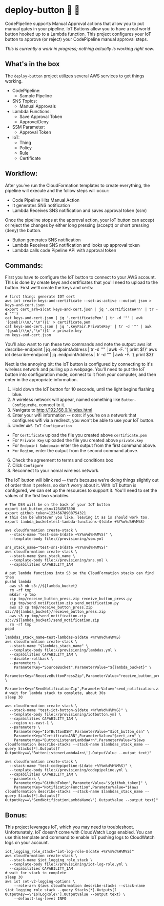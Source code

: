 deploy-button :ship: :red_circle:
======

CodePipeline supports Manual Approval actions that allow you to put manual gates in your pipeline. IoT Buttons allow you to have a real world button hooked up to a Lambda function. This project configures your IoT button to approve (or reject) your CodePipeline manual approval steps.

*This is currently a work in progress; nothing actually is working right now.*

What's in the box
------

The `deploy-button` project utilizes several AWS services to get things working. 

* CodePipeline:
  *  Sample Pipeline
* SNS Topics:
  * Manual Approvals
* Lambda Functions:
  * Save Approval Token
  * Approve/Deny
* SSM Parameter: 
  * Approval Token
* IoT:
  * Thing
  * Policy
  * Rule
  * Certificate

Workflow:
------
After you've run the CloudFormation templates to create everything, the pipeline will execute and the follow steps will occur:
* Code Pipeline Hits Manual Action
* It generates SNS notification
* Lambda Receives SNS notification and saves approval token (ssm)

Once the pipeline stops at the approval action, your IoT button can accept or reject the changes by either long pressing (accept) or short pressing (deny) the button.
* Button generates SNS notification
* Lambda Receives SNS notification and looks up approval token
* Lambda calls code Pipeline API with approval token


Commands:
-----
First you have to configure the IoT button to connect to your AWS account. This is done by create keys and certificates that you'll need to upload to the button. First we'll create the keys and certs:

    # first thing: generate IOT cert
    aws iot create-keys-and-certificate --set-as-active --output json > keys-and-cert.json
    export cert_arn=$(cat keys-and-cert.json | jq '.certificateArn' | tr -d '"')
    cat keys-and-cert.json | jq '.certificatePem' | tr -d '"' | awk '{gsub(/\\n/,"\n")}1' > certificate.pem
    cat keys-and-cert.json | jq '.keyPair.PrivateKey' | tr -d '"' | awk '{gsub(/\\n/,"\n")}1' > private.key
    rm keys-and-cert.json

You'll also want to run these two commands and note the output:
    aws iot describe-endpoint | jq .endpointAddress | tr -d '"' | awk -F. '{ print $1}'
    aws iot describe-endpoint | jq .endpointAddress | tr -d '"' | awk -F. '{ print $3}'

Next is the annoying bit: the IoT button is configured by connecting to it's wireless network and pulling up a webpage. You'll need to put the IoT button into configuration mode, connect to it from your computer, and then enter in the appropriate information.
1. Hold down the IoT button for 10 seconds, until the light begins flashing blue.
2. A wireless network will appear, named something like `Button-ConfigureMe`, connect to it.
3. Navigate to http://192.168.0.1/index.html
4. Enter your wifi information -- *note*: if you're on a network that configures wifi via a redirect, you won't be able to use your IoT button.
5. Under `AWS IoT Configuration`
  * For `Certificate` upload the file you created above `certificate.pem`
  * For `Private Key` uploaded the file you created above `private.key`
  * For `Endpoint Subdomain` enter the output from the first command above.
  * For `Region`, enter the output from the second command above.
 6. Check the agreement to terms and conditions box
 7. Click `Configure`
 8. Reconnect to your nomal wireless network.

The IoT button will blink red -- that's because we're doing things slightly out of order than it prefers, so don't worry about it. With IoT button is configured, we can set up the resources to support it. You'll need to set the values of the first two variables.


    # The DSN will be on the back of your IoT button
    export iot_button_dsn=1234567890
    export github_token=12345678908754321
    # this can be whatever you like, leaving it as is should work too.
    export lambda_bucket=test-lambda-functions-$(date +%Y%m%d%H%M%S)

    aws cloudformation create-stack \
      --stack-name "test-ssm-$(date +%Y%m%d%H%M%S)" \
      --template-body file://provisioning/ssm.yml

    sns_stack_name="test-sns-$(date +%Y%m%d%H%M%S)"
    aws cloudformation create-stack \
      --stack-name $sns_stack_name \
      --template-body file://provisioning/sns.yml \
      --capabilities CAPABILITY_IAM

    # put lambda functions into S3 so the CloudFormation stacks can find them
    pushd lambda
      aws s3 mb s3://${lambda_bucket}
      rm -rf tmp
      mkdir -p tmp
      zip tmp/receive_button_press.zip receive_button_press.py
      zip tmp/send_notification.zip send_notification.py
      aws s3 cp tmp/receive_button_press.zip s3://${lambda_bucket}/receive_button_press.zip
      aws s3 cp tmp/send_notification.zip s3://${lambda_bucket}/send_notification.zip
      rm -rf tmp
    popd

    lambdas_stack_name=test-lambdas-$(date +%Y%m%d%H%M%S)
    aws cloudformation create-stack \
      --stack-name "$lambdas_stack_name" \
      --template-body file://provisioning/lambdas.yml \
      --capabilities CAPABILITY_IAM \
      --disable-rollback \
      --parameters \
        ParameterKey="SourceBucket",ParameterValue="${lambda_bucket}" \
        ParameterKey="ReceiveButtonPressZip",ParameterValue="receive_button_press.zip" \
        ParameterKey="SendNotificationZip",ParameterValue="send_notification.zip"
    # wait for lambda stack to complete, about 30s
    sleep 30

    aws cloudformation create-stack \
      --stack-name "test-iot-button-$(date +%Y%m%d%H%M%S)" \
      --template-body file://provisioning/iotbutton.yml \
      --capabilities CAPABILITY_IAM \
      --region us-east-1 \
      --parameters \
        ParameterKey="IoTButtonDSN",ParameterValue="$iot_button_dsn" \
        ParameterKey="CertificateARN",ParameterValue="$cert_arn" \
        ParameterKey="ButtonListenerLambdaArn",ParameterValue="$(aws cloudformation describe-stacks --stack-name $lambdas_stack_name --query Stacks[*].Outputs[?OutputKey==\'ButtonListenerLambdaArn\'].OutputValue --output text)"

    aws cloudformation create-stack \
      --stack-name "test-codepipeline-$(date +%Y%m%d%H%M%S)" \
      --template-body file://provisioning/codepipeline.yml \
      --capabilities CAPABILITY_IAM \
      --parameters \
        ParameterKey="GitHubToken",ParameterValue="${github_token}" \
        ParameterKey="NotificationFunction",ParameterValue="$(aws cloudformation describe-stacks --stack-name $lambdas_stack_name --query Stacks[*].Outputs[?OutputKey==\'SendNotificationLambdaName\'].OutputValue --output text)"


Bonus:
-----
This project leverages IoT, which you may need to troubleshoot. Unfortunately, IoT doesn't come with CloudWatch Logs enabled. You can use this template and command to enable IoT pushing logs to CloudWatch logs on your account.

    iot_logging_role_stack="iot-log-role-$(date +%Y%m%d%H%M%S)"
    aws cloudformation create-stack \
      --stack-name $iot_logging_role_stack \
      --template-body file://provisioning/iot-log-role.yml \
      --capabilities CAPABILITY_IAM
    # wait for stack to complete
    sleep 30
    aws iot set-v2-logging-options \
        --role-arn $(aws cloudformation describe-stacks --stack-name $iot_logging_role_stack --query Stacks[*].Outputs[?OutputKey==\'IoTLogRole\'].OutputValue --output text) \
        --default-log-level INFO

